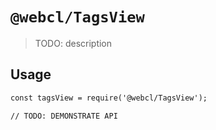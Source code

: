 # `@webcl/TagsView`

> TODO: description

## Usage

```1
const tagsView = require('@webcl/TagsView');

// TODO: DEMONSTRATE API
```
